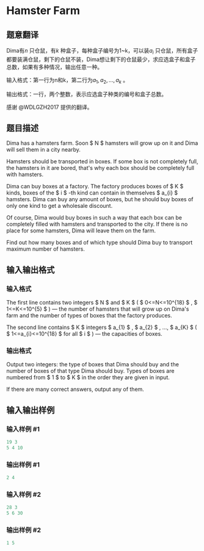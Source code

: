 # Hamster Farm

## 题意翻译

Dima有$n$ 只仓鼠，有$k$ 种盒子，每种盒子编号为1~k，可以装$a_i$ 只仓鼠，所有盒子都要装满仓鼠，剩下的仓鼠不装，Dima想让剩下的仓鼠最少，求应选盒子和盒子总数，如果有多种情况，输出任意一种。

输入格式：第一行为n和k，第二行为$a_1,a_2,\ldots,a_k$ 。

输出格式：一行，两个整数，表示应选盒子种类的编号和盒子总数。

感谢 @WDLGZH2017 提供的翻译。

## 题目描述

Dima has a hamsters farm. Soon $ N $ hamsters will grow up on it and Dima will sell them in a city nearby.

Hamsters should be transported in boxes. If some box is not completely full, the hamsters in it are bored, that's why each box should be completely full with hamsters.

Dima can buy boxes at a factory. The factory produces boxes of $ K $ kinds, boxes of the $ i $ -th kind can contain in themselves $ a_{i} $ hamsters. Dima can buy any amount of boxes, but he should buy boxes of only one kind to get a wholesale discount.

Of course, Dima would buy boxes in such a way that each box can be completely filled with hamsters and transported to the city. If there is no place for some hamsters, Dima will leave them on the farm.

Find out how many boxes and of which type should Dima buy to transport maximum number of hamsters.

## 输入输出格式

### 输入格式

The first line contains two integers $ N $ and $ K $ ( $ 0<=N<=10^{18} $ , $ 1<=K<=10^{5} $ ) — the number of hamsters that will grow up on Dima's farm and the number of types of boxes that the factory produces.

The second line contains $ K $ integers $ a_{1} $ , $ a_{2} $ , ..., $ a_{K} $ ( $ 1<=a_{i}<=10^{18} $ for all $ i $ ) — the capacities of boxes.

### 输出格式

Output two integers: the type of boxes that Dima should buy and the number of boxes of that type Dima should buy. Types of boxes are numbered from $ 1 $ to $ K $ in the order they are given in input.

If there are many correct answers, output any of them.

## 输入输出样例

### 输入样例 #1

```cpp
19 3
5 4 10

```
### 输出样例 #1

```cpp
2 4

```
### 输入样例 #2

```cpp
28 3
5 6 30

```
### 输出样例 #2

```cpp
1 5

```

